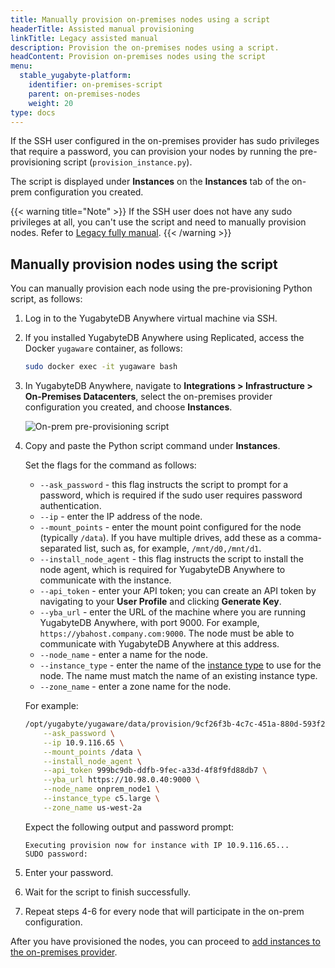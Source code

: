```yaml
---
title: Manually provision on-premises nodes using a script
headerTitle: Assisted manual provisioning
linkTitle: Legacy assisted manual
description: Provision the on-premises nodes using a script.
headContent: Provision on-premises nodes using the script
menu:
  stable_yugabyte-platform:
    identifier: on-premises-script
    parent: on-premises-nodes
    weight: 20
type: docs
---
```


If the SSH user configured in the on-premises provider has sudo privileges that require a password, you can provision your nodes by running the pre-provisioning script (`provision_instance.py`).

The script is displayed under **Instances** on the **Instances** tab of the on-prem configuration you created.

{{< warning title="Note" >}}
If the SSH user does not have any sudo privileges at all, you can't use the script and need to manually provision nodes. Refer to [Legacy fully manual](../../prepare/server-nodes-software/software-on-prem-manual/).
{{< /warning >}}

## Manually provision nodes using the script

You can manually provision each node using the pre-provisioning Python script, as follows:

1. Log in to the YugabyteDB Anywhere virtual machine via SSH.

1. If you installed YugabyteDB Anywhere using Replicated, access the Docker `yugaware` container, as follows:

    ```sh
    sudo docker exec -it yugaware bash
    ```

1. In YugabyteDB Anywhere, navigate to **Integrations > Infrastructure > On-Premises Datacenters**, select the on-premises provider configuration you created, and choose **Instances**.

    ![On-prem pre-provisioning script](/images/yb-platform/config/yba-onprem-config-script.png)

1. Copy and paste the Python script command under **Instances**.

    Set the flags for the command as follows:

    - `--ask_password` - this flag instructs the script to prompt for a password, which is required if the sudo user requires password authentication.
    - `--ip` - enter the IP address of the node.
    - `--mount_points` - enter the mount point configured for the node (typically `/data`). If you have multiple drives, add these as a comma-separated list, such as, for example, `/mnt/d0,/mnt/d1`.
    - `--install_node_agent` - this flag instructs the script to install the node agent, which is required for YugabyteDB Anywhere to communicate with the instance.
    - `--api_token` - enter your API token; you can create an API token by navigating to your **User Profile** and clicking **Generate Key**.
    - `--yba_url` - enter the URL of the machine where you are running YugabyteDB Anywhere, with port 9000. For example, `https://ybahost.company.com:9000`. The node must be able to communicate with YugabyteDB Anywhere at this address.
    - `--node_name` - enter a name for the node.
    - `--instance_type` - enter the name of the [instance type](../on-premises-nodes/#add-instance-types) to use for the node. The name must match the name of an existing instance type.
    - `--zone_name` - enter a zone name for the node.

    For example:

    ```bash
    /opt/yugabyte/yugaware/data/provision/9cf26f3b-4c7c-451a-880d-593f2f76efce/provision_instance.py \
        --ask_password \
        --ip 10.9.116.65 \
        --mount_points /data \
        --install_node_agent \
        --api_token 999bc9db-ddfb-9fec-a33d-4f8f9fd88db7 \
        --yba_url https://10.98.0.40:9000 \
        --node_name onprem_node1 \
        --instance_type c5.large \
        --zone_name us-west-2a
    ```

    Expect the following output and password prompt:

    ```output
    Executing provision now for instance with IP 10.9.116.65...
    SUDO password:
    ```

1. Enter your password.

1. Wait for the script to finish successfully.

1. Repeat steps 4-6 for every node that will participate in the on-prem configuration.

After you have provisioned the nodes, you can proceed to [add instances to the on-premises provider](../on-premises-nodes/#add-instances).
